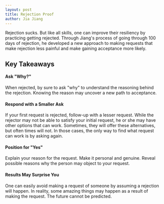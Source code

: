 ```yaml
---
layout: post
title: Rejection Proof
author: Jia Jiang
---
```


Rejection sucks. But like all skills, one can improve their resiliency by practicing getting rejected. Through Jiang's process of going through 100 days of rejection, he developed a new approach to making requests that make rejection less painful and make gaining acceptance more likely.

## Key Takeaways

#### Ask "Why?"

When rejected, by sure to ask "why" to understand the reasoning behind the rejection. Knowing the reason may uncover a new path to acceptance.

#### Respond with a Smaller Ask

If your first request is rejected, follow-up with a lesser request. While the rejector may not be able to satisfy your initial request, he or she may have other options that can work. Sometimes, they will offer these alternatives, but often times will not. In those cases, the only way to find what request can work is by asking again.

#### Position for "Yes"

Explain your reason for the request. Make it personal and genuine. Reveal possible reasons why the person may object to your request.

#### Results May Surprise You

One can easily avoid making a request of someone by assuming a rejection will happen. In reality, some amazing things may happen as a result of making the request. The future cannot be predicted.
